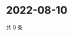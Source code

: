 # 2022-08-10

共 0 条

<!-- BEGIN WEIBO -->
<!-- 最后更新时间 Wed Aug 10 2022 17:16:30 GMT+0800 (China Standard Time) -->

<!-- END WEIBO -->
